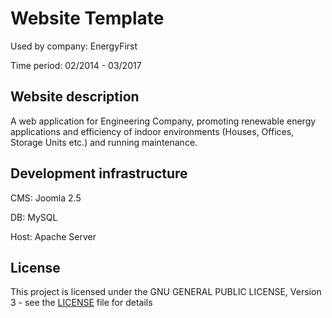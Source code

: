 # Website Template

Used by company: EnergyFirst

Time period: 02/2014 - 03/2017

## Website description

A web application for Engineering Company, promoting renewable energy applications and efficiency of indoor environments (Houses, Offices, Storage Units etc.) and running maintenance. 

## Development infrastructure

CMS: Joomla 2.5

DB: MySQL

Host: Apache Server

## License

This project is licensed under the GNU GENERAL PUBLIC LICENSE, Version 3 - see the [LICENSE](LICENSE) file for details

